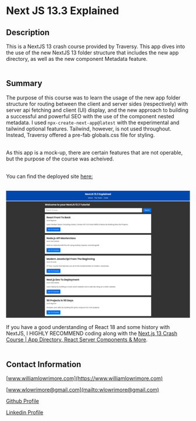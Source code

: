 # Next JS 13.3 Explained

## Description
This is a NextJS 13 crash course provided by Traversy.  This app dives into the use of the new NextJS 13 folder structure that includes the new app directory, as well as the new component Metadata feature.<br /><br/>

## Summary
The purpose of this course was to learn the usage of the new app folder structure for routing between the client and server sides (respectively) with server api fetching and client (UI) display, and the new approach to building a successful and powerful SEO with the use of the component nested metadata.  I used `npx-create-next-app@latest` with the experimental and tailwind optional features.  Tailwind, however, is not used throughout.  Instead, Traversy offered a pre-fab globals.css file for styling.<br /><br />

As this app is a mock-up, there are certain features that are not operable, but the purpose of the course was acheived.<br /><br />

You can find the deployed site 
<a href='https://nextjs-13-explained.vercel.app/' target='_blank' rel='noreferrer noopener'>here:</a>
<br /><br />

<img src='public/screenShot.png' target='_blank' rel='noreferrer noopener' alt='SEO Mock Application' />

If you have a good understanding of React 18 and some history with NextJS, I HIGHLY RECOMMEND coding along with the [Next.js 13 Crash Course | App Directory, React Server Components & More](https://www.youtube.com/watch?v=Y6KDk5iyrYE).<br /><br />

## Contact Information
[www.williamlowrimore.com](https://www.williamlowrimore.com)<br />

[www.wlowrimore@gmail.com](mailto:wlowrimore@gmail.com)

[Github Profile](https://www.github.com/wlowrimore)

<a href='https://www.linkedin.com/in/
william-lowrimore-21778310'>Linkedin Profile</a>
